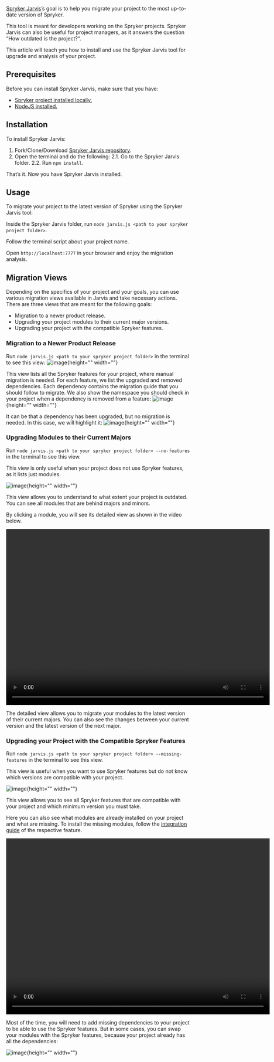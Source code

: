 [Spryker Jarvis](https://github.com/spryker/jarvis)’s goal is to help you migrate your project to the most up-to-date version of Spryker.

This tool is meant for developers working on the Spryker projects. Spryker Jarvis can also be useful for project managers, as it answers the question “How outdated is the project?“.

This article will teach you how to install and use the Spryker Jarvis tool for upgrade and analysis of your project.

## Prerequisites
Before you can install Spryker Jarvis, make sure that you have:

* [Spryker project installed locally.](https://documentation.spryker.com/docs/en/dev-getting-started#step-1--install-spryker)
* [NodeJS installed.](https://nodejs.org/en/download)  

## Installation
To install Spryker Jarvis:

1. Fork/Clone/Download [Spryker Jarvis repository](https://github.com/spryker/jarvis).
2. Open the terminal and do the following:
    2.1. Go to the Spryker Jarvis folder.
    2.2. Run `npm install`.

That’s it. Now you have Spryker Jarvis installed.

## Usage
To migrate your project to the latest version of Spryker using the Spryker Jarvis tool:

Inside the Spryker Jarvis folder, run `node jarvis.js <path to your spryker project folder>`.

Follow the terminal script about your project name.

Open `http://localhost:7777` in your browser and enjoy the migration analysis.

## Migration Views
Depending on the specifics of your project and your goals, you can use various migration views available in Jarvis and take necessary actions. There are three views that are meant for the following goals:

* Migration to a newer product release.
* Upgrading your project modules to their current major versions.
* Upgrading your project with the compatible Spryker features.

### Migration to a Newer Product Release
Run `node jarvis.js <path to your spryker project folder>` in the terminal to see this view:
![image](https://spryker.s3.eu-central-1.amazonaws.com/docs/Developer+Guide/Migrating+Your+Project+to+the+Latest+Spryker+Version+with+Spryker+Jarvis/Screenshot+2020-08-04+at+13.55.08.png){height="" width=""}

This view lists all the Spryker features for your project, where manual migration is needed. For each feature, we list the upgraded and removed dependencies. Each dependency contains the migration guide that you should follow to migrate. We also show the namespace you should check in your project when a dependency is removed from a feature:
![image](https://spryker.s3.eu-central-1.amazonaws.com/docs/Developer+Guide/Migrating+Your+Project+to+the+Latest+Spryker+Version+with+Spryker+Jarvis/Screenshot+2020-08-04+at+13.58.50.png){height="" width=""}

It can be that a dependency has been upgraded, but no migration is needed. In this case, we will highlight it:
![image](https://spryker.s3.eu-central-1.amazonaws.com/docs/Developer+Guide/Migrating+Your+Project+to+the+Latest+Spryker+Version+with+Spryker+Jarvis/Screenshot+2020-08-04+at+14.00.13.png){height="" width=""}

### Upgrading Modules to their Current Majors

Run `node jarvis.js <path to your spryker project folder> --no-features` in the terminal to see this view.

This view is only useful when your project does not use Spryker features, as it lists just modules.

![image](https://spryker.s3.eu-central-1.amazonaws.com/docs/Developer+Guide/Migrating+Your+Project+to+the+Latest+Spryker+Version+with+Spryker+Jarvis/Screenshot+2020-08-06+at+09.57.56.png){height="" width=""}

This view allows you to understand to what extent your project is outdated. You can see all modules that are behind majors and minors.

By clicking a module, you will see its detailed view as shown in the video below.

<video width="720" height="480" controls>
  <source src="https://spryker.s3.eu-central-1.amazonaws.com/docs/Developer+Guide/Migrating+Your+Project+to+the+Latest+Spryker+Version+with+Spryker+Jarvis/Screen+Recording+2020-08-06+at+10.04.06.mov">
</video>

The detailed view allows you to migrate your modules to the latest version of their current majors. You can also see the changes between your current version and the latest version of the next major.

### Upgrading your Project with the Compatible Spryker Features
Run `node jarvis.js <path to your spryker project folder> --missing-features` in the terminal to see this view.

This view is useful when you want to use Spryker features but do not know which versions are compatible with your project.

![image](https://spryker.s3.eu-central-1.amazonaws.com/docs/Developer+Guide/Migrating+Your+Project+to+the+Latest+Spryker+Version+with+Spryker+Jarvis/Screenshot+2020-08-06+at+10.42.15.png){height="" width=""}

This view allows you to see all Spryker features that are compatible with your project and which minimum version you must take.

Here you can also see what modules are already installed on your project and what are missing. To install the missing modules, follow the [integration guide](https://documentation.spryker.com/docs/en/about-integration) of the respective feature.

<video width="720" height="480" controls>
  <source src="https://spryker.s3.eu-central-1.amazonaws.com/docs/Developer+Guide/Migrating+Your+Project+to+the+Latest+Spryker+Version+with+Spryker+Jarvis/Screen+Recording+2020-08-06+at+10.50.47.mov">
</video>

Most of the time, you will need to add missing dependencies to your project to be able to use the Spryker features. But in some cases, you can swap your modules with the Spryker features, because your project already has all the dependencies:

![image](https://spryker.s3.eu-central-1.amazonaws.com/docs/Developer+Guide/Migrating+Your+Project+to+the+Latest+Spryker+Version+with+Spryker+Jarvis/Screenshot+2020-08-06+at+11.02.11.png){height="" width=""}

